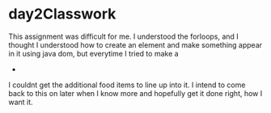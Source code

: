 # day2Classwork
This assignment was difficult for me. I understood the forloops, and I thought I understood how to create an element and make something appear in it using java dom, but everytime I tried to make a <div><ul><li></li></ul></div> I couldnt get the additional food items to line up into it. I intend to come back to this on later when I know more and hopefully get it done right, how I want it. 
